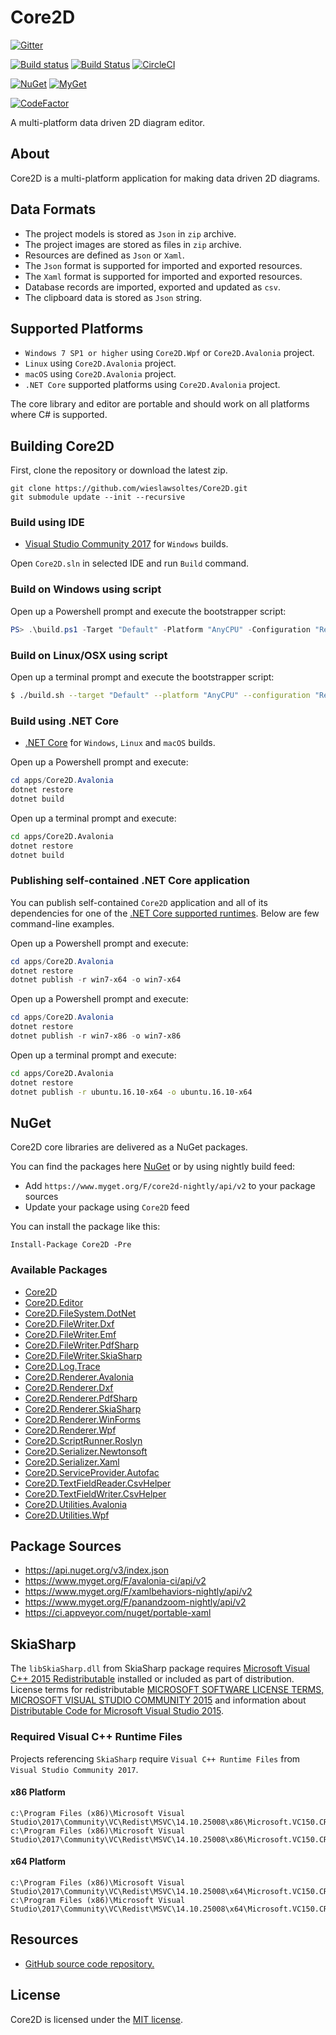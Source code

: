 # Core2D

[![Gitter](https://badges.gitter.im/wieslawsoltes/Core2D.svg)](https://gitter.im/wieslawsoltes/Core2D?utm_source=badge&utm_medium=badge&utm_campaign=pr-badge)

[![Build status](https://ci.appveyor.com/api/projects/status/7k1e0voeit7od9bw/branch/master?svg=true)](https://ci.appveyor.com/project/wieslawsoltes/core2d/branch/master)
[![Build Status](https://travis-ci.org/wieslawsoltes/Core2D.svg?branch=master)](https://travis-ci.org/wieslawsoltes/Core2D)
[![CircleCI](https://circleci.com/gh/wieslawsoltes/Core2D/tree/master.svg?style=svg)](https://circleci.com/gh/wieslawsoltes/Core2D/tree/master)

[![NuGet](https://img.shields.io/nuget/v/Core2D.svg)](https://www.nuget.org/packages/Core2D)
[![MyGet](https://img.shields.io/myget/core2d-nightly/vpre/Core2D.svg?label=myget)](https://www.myget.org/gallery/core2d-nightly)

[![CodeFactor](https://www.codefactor.io/repository/github/wieslawsoltes/core2d/badge)](https://www.codefactor.io/repository/github/wieslawsoltes/core2d)

A multi-platform data driven 2D diagram editor.

## About

Core2D is a multi-platform application for making data driven 2D diagrams.

## Data Formats

* The project models is stored as `Json` in `zip` archive.
* The project images are stored  as files in `zip` archive.
* Resources are defined as `Json` or `Xaml`.
* The `Json` format is supported for imported and exported resources. 
* The `Xaml` format is supported for imported and exported resources. 
* Database records are imported, exported and updated as `csv`.
* The clipboard data is stored as `Json` string.

## Supported Platforms

* `Windows 7 SP1 or higher` using `Core2D.Wpf` or `Core2D.Avalonia` project.
* `Linux` using `Core2D.Avalonia` project.
* `macOS` using `Core2D.Avalonia` project.
* `.NET Core` supported platforms using `Core2D.Avalonia` project.

The core library and editor are portable and should work on all platforms where C# is supported.

## Building Core2D

First, clone the repository or download the latest zip.
```
git clone https://github.com/wieslawsoltes/Core2D.git
git submodule update --init --recursive
```

### Build using IDE

* [Visual Studio Community 2017](https://www.visualstudio.com/pl/vs/community/) for `Windows` builds.

Open `Core2D.sln` in selected IDE and run `Build` command.

### Build on Windows using script

Open up a Powershell prompt and execute the bootstrapper script:
```PowerShell
PS> .\build.ps1 -Target "Default" -Platform "AnyCPU" -Configuration "Release"
```

### Build on Linux/OSX using script

Open up a terminal prompt and execute the bootstrapper script:
```Bash
$ ./build.sh --target "Default" --platform "AnyCPU" --configuration "Release"
```
### Build using .NET Core

* [.NET Core](https://www.microsoft.com/net/download/core) for `Windows`, `Linux` and `macOS` builds.

Open up a Powershell prompt and execute:
```PowerShell
cd apps/Core2D.Avalonia
dotnet restore
dotnet build
```

Open up a terminal prompt and execute:
```Bash
cd apps/Core2D.Avalonia
dotnet restore
dotnet build
```

### Publishing self-contained .NET Core application

You can publish self-contained `Core2D` application and all of its dependencies for one of the [.NET Core supported runtimes](https://docs.microsoft.com/en-us/dotnet/articles/core/rid-catalog). Below are few command-line examples.

Open up a Powershell prompt and execute:
```PowerShell
cd apps/Core2D.Avalonia
dotnet restore
dotnet publish -r win7-x64 -o win7-x64
```

Open up a Powershell prompt and execute:
```PowerShell
cd apps/Core2D.Avalonia
dotnet restore
dotnet publish -r win7-x86 -o win7-x86
```

Open up a terminal prompt and execute:
```Bash
cd apps/Core2D.Avalonia
dotnet restore
dotnet publish -r ubuntu.16.10-x64 -o ubuntu.16.10-x64
```

## NuGet

Core2D core libraries are delivered as a NuGet packages.

You can find the packages here [NuGet](https://www.nuget.org/packages/Core2D/) or by using nightly build feed:
* Add `https://www.myget.org/F/core2d-nightly/api/v2` to your package sources
* Update your package using `Core2D` feed

You can install the package like this:

`Install-Package Core2D -Pre`

### Available Packages

* [Core2D](https://www.nuget.org/packages/Core2D)
* [Core2D.Editor](https://www.nuget.org/packages/Core2D.Editor)
* [Core2D.FileSystem.DotNet](https://www.nuget.org/packages/Core2D.FileSystem.DotNet)
* [Core2D.FileWriter.Dxf](https://www.nuget.org/packages/Core2D.FileWriter.Dxf)
* [Core2D.FileWriter.Emf](https://www.nuget.org/packages/Core2D.FileWriter.Emf)
* [Core2D.FileWriter.PdfSharp](https://www.nuget.org/packages/Core2D.FileWriter.PdfSharp)
* [Core2D.FileWriter.SkiaSharp](https://www.nuget.org/packages/Core2D.FileWriter.SkiaSharp)
* [Core2D.Log.Trace](https://www.nuget.org/packages/Core2D.Log.Trace)
* [Core2D.Renderer.Avalonia](https://www.nuget.org/packages/Core2D.Renderer.Avalonia)
* [Core2D.Renderer.Dxf](https://www.nuget.org/packages/Core2D.Renderer.Dxf)
* [Core2D.Renderer.PdfSharp](https://www.nuget.org/packages/Core2D.Renderer.PdfSharp)
* [Core2D.Renderer.SkiaSharp](https://www.nuget.org/packages/Core2D.Renderer.SkiaSharp)
* [Core2D.Renderer.WinForms](https://www.nuget.org/packages/Core2D.Renderer.WinForms)
* [Core2D.Renderer.Wpf](https://www.nuget.org/packages/Core2D.Renderer.Wpf)
* [Core2D.ScriptRunner.Roslyn](https://www.nuget.org/packages/Core2D.ScriptRunner.Roslyn)
* [Core2D.Serializer.Newtonsoft](https://www.nuget.org/packages/Core2D.Serializer.Newtonsoft)
* [Core2D.Serializer.Xaml](https://www.nuget.org/packages/Core2D.Serializer.Xaml)
* [Core2D.ServiceProvider.Autofac](https://www.nuget.org/packages/Core2D.ServiceProvider.Autofac)
* [Core2D.TextFieldReader.CsvHelper](https://www.nuget.org/packages/Core2D.TextFieldReader.CsvHelper)
* [Core2D.TextFieldWriter.CsvHelper](https://www.nuget.org/packages/Core2D.TextFieldWriter.CsvHelper)
* [Core2D.Utilities.Avalonia](https://www.nuget.org/packages/Core2D.Utilities.Avalonia)
* [Core2D.Utilities.Wpf](https://www.nuget.org/packages/Core2D.Utilities.Wpf)

## Package Sources

* https://api.nuget.org/v3/index.json
* https://www.myget.org/F/avalonia-ci/api/v2
* https://www.myget.org/F/xamlbehaviors-nightly/api/v2
* https://www.myget.org/F/panandzoom-nightly/api/v2
* https://ci.appveyor.com/nuget/portable-xaml

## SkiaSharp

The `libSkiaSharp.dll` from SkiaSharp package requires [Microsoft Visual C++ 2015 Redistributable](https://www.microsoft.com/en-us/download/details.aspx?id=52982) installed or included as part of distribution. License terms for redistributable
[MICROSOFT SOFTWARE LICENSE TERMS, MICROSOFT VISUAL STUDIO COMMUNITY 2015](https://www.visualstudio.com/en-us/support/legal/mt171547) and information about [Distributable Code for Microsoft Visual Studio 2015](https://www.visualstudio.com/en-us/downloads/2015-redistribution-vs.aspx).

### Required Visual C++ Runtime Files

Projects referencing `SkiaSharp` require `Visual C++ Runtime Files` from `Visual Studio Community 2017`.

#### x86 Platform

```
c:\Program Files (x86)\Microsoft Visual Studio\2017\Community\VC\Redist\MSVC\14.10.25008\x86\Microsoft.VC150.CRT\msvcp140.dll
c:\Program Files (x86)\Microsoft Visual Studio\2017\Community\VC\Redist\MSVC\14.10.25008\x86\Microsoft.VC150.CRT\vcruntime140.dll
```

#### x64 Platform

```
c:\Program Files (x86)\Microsoft Visual Studio\2017\Community\VC\Redist\MSVC\14.10.25008\x64\Microsoft.VC150.CRT\msvcp140.dll
c:\Program Files (x86)\Microsoft Visual Studio\2017\Community\VC\Redist\MSVC\14.10.25008\x64\Microsoft.VC150.CRT\vcruntime140.dll
```

## Resources

* [GitHub source code repository.](https://github.com/wieslawsoltes/Core2D)

## License

Core2D is licensed under the [MIT license](LICENSE.TXT).
